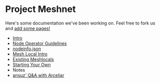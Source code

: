 # Project Meshnet

Here's some documentation we've been working on. Feel free to fork us and [add some pages!](notes/wanted.md)

* [Intro](intro.md)
 * [Node Operator Guidelines](cjdns/Operator_Guidelines.md)
 * [nodeinfo.json](cjdns/nodeinfo-json.md)
* [Mesh Local Intro](meshlocals/intro.md)
 * [Existing Meshlocals](meshlocals/existing/index.md)
 * [Starting Your Own](meshlocals/diy.md)
* Notes
 * [ansuz' Q&A with Arceliar](/arc-workings)
